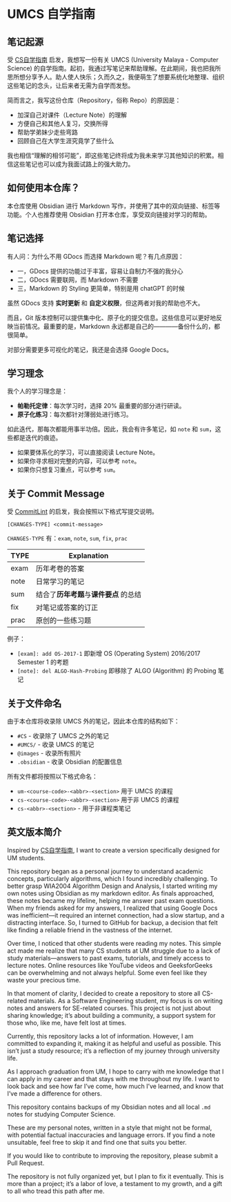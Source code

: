 # UMCS 自学指南

## 笔记起源

受 [CS自学指南](https://csdiy.wiki/) 启发，我想写一份有关 UMCS (University Malaya - Computer Science) 的自学指南。起初，我通过写笔记来帮助理解。在此期间，我也把我所思所想分享予人。助人使人快乐；久而久之，我便萌生了想要系统化地整理、组织这些笔记的念头，让后来者无需为自学而发愁。

简而言之，我写这份仓库（Repository，俗称 Repo）的原因是：

- 加深自己对课件（Lecture Note）的理解
- 方便自己和其他人复习，交换所得
- 帮助学弟妹少走些弯路
- 回顾自己在大学生涯究竟学了些什么

我也相信“理解的相邻可能”，即这些笔记终将成为我未来学习其他知识的积累。相信这些笔记也可以成为我面试路上的强大助力。

## 如何使用本仓库？

本仓库使用 Obsidian 进行 Markdown 写作，并使用了其中的双向链接、标签等功能。个人也推荐使用 Obsidian 打开本仓库，享受双向链接对学习的帮助。

## 笔记选择

有人问：为什么不用 GDocs 而选择 Markdown 呢？有几点原因：

- 一，GDocs 提供的功能过于丰富，容易让自制力不强的我分心
- 二，GDocs 需要联网，而 Markdown 不需要
- 三，Markdown 的 Styling 更简单，特别是用 chatGPT 的时候

虽然 GDocs 支持 **实时更新** 和 **自定义权限**，但这两者对我的帮助也不大。

而且，Git 版本控制可以提供集中化、原子化的提交信息。这些信息可以更好地反映当前情况。最重要的是，Markdown 永远都是自己的————备份什么的，都很简单。

对部分需要更多可视化的笔记，我还是会选择 Google Docs。

## 学习理念

我个人的学习理念是：

- **帕勒托定律**：每次学习时，选择 20% 最重要的部分进行研读。
- **原子化练习**：每次都针对薄弱处进行练习。

如此迭代，那每次都能用事半功倍。因此，我会有许多笔记，如 `note` 和 `sum`，这些都是迭代的痕迹。

- 如果要体系化的学习，可以直接阅读 Lecture Note。
- 如果你寻求相对完整的内容，可以参考 `note`。
- 如果你只想复习重点，可以参考 `sum`。

## 关于 Commit Message

受 [CommitLint](https://github.com/conventional-changelog/commitlint) 的启发，我会按照以下格式写提交说明。

`[CHANGES-TYPE] <commit-message>`

`CHANGES-TYPE` 有：`exam`, `note`, `sum`, `fix`, `prac`

| TYPE | Explanation              |
| ---- | ------------------------ |
| exam | 历年考卷的答案                  |
| note | 日常学习的笔记                  |
| sum  | 结合了**历年考题**与**课件要点** 的总结 |
| fix  | 对笔记或答案的订正                |
| prac | 原创的一些练习题                 |

例子：

- `[exam]: add OS-2017-1` 即新增 OS (Operating System) 2016/2017 Semester 1 的考题
- `[note]: del ALGO-Hash-Probing` 即移除了 ALGO (Algorithm) 的 Probing 笔记

## 关于文件命名

由于本仓库将收录除 UMCS 外的笔记，因此本仓库的结构如下：

- `#CS` - 收录除了 UMCS 之外的笔记
- `#UMCS/` - 收录 UMCS 的笔记
- `@images` - 收录所有照片
- `.obsidian` - 收录 Obsidian 的配置信息

所有文件都将按照以下格式命名：

- `um-<course-code>-<abbr>-<section>` 用于 UMCS 的课程
- `cs-<course-code>-<abbr>-<section>` 用于非 UMCS 的课程
- `cs-<abbr>-<section>` - 用于非课程类笔记

## 英文版本简介

Inspired by [CS自学指南](https://csdiy.wiki/), I want to create a version specifically designed for UM students.

This repository began as a personal journey to understand academic concepts, particularly algorithms, which I found incredibly challenging. To better grasp WIA2004 Algorithm Design and Analysis, I started writing my own notes using Obsidian as my markdown editor. As finals approached, these notes became my lifeline, helping me answer past exam questions. When my friends asked for my answers, I realized that using Google Docs was inefficient—it required an internet connection, had a slow startup, and a distracting interface. So, I turned to GitHub for backup, a decision that felt like finding a reliable friend in the vastness of the internet.

Over time, I noticed that other students were reading my notes. This simple act made me realize that many CS students at UM struggle due to a lack of study materials—answers to past exams, tutorials, and timely access to lecture notes. Online resources like YouTube videos and GeeksforGeeks can be overwhelming and not always helpful. Some even feel like they waste your precious time.

In that moment of clarity, I decided to create a repository to store all CS-related materials. As a Software Engineering student, my focus is on writing notes and answers for SE-related courses. This project is not just about sharing knowledge; it’s about building a community, a support system for those who, like me, have felt lost at times.

Currently, this repository lacks a lot of information. However, I am committed to expanding it, making it as helpful and useful as possible. This isn’t just a study resource; it’s a reflection of my journey through university life.

As I approach graduation from UM, I hope to carry with me knowledge that I can apply in my career and that stays with me throughout my life. I want to look back and see how far I’ve come, how much I’ve learned, and know that I’ve made a difference for others.

This repository contains backups of my Obsidian notes and all local `.md` notes for studying Computer Science.

These are my personal notes, written in a style that might not be formal, with potential factual inaccuracies and language errors. If you find a note unsuitable, feel free to skip it and find one that suits you better.

If you would like to contribute to improving the repository, please submit a Pull Request.

The repository is not fully organized yet, but I plan to fix it eventually. This is more than a project; it’s a labor of love, a testament to my growth, and a gift to all who tread this path after me.